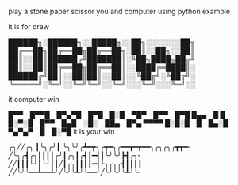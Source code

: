 play a stone paper scissor
you and computer using python
example
  
  it is for draw
         
██████╗░██████╗░░█████╗░░██╗░░░░░░░██╗
██╔══██╗██╔══██╗██╔══██╗░██║░░██╗░░██║
██║░░██║██████╔╝███████║░╚██╗████╗██╔╝
██║░░██║██╔══██╗██╔══██║░░████╔═████║░
██████╔╝██║░░██║██║░░██║░░╚██╔╝░╚██╔╝░
╚═════╝░╚═╝░░╚═╝╚═╝░░╚═╝░░░╚═╝░░░╚═╝░░ 


it computer win 

█▀▀ █▀▀█ █▀▄▀█ █▀█ █░█ ▀█▀ █▀▀ █▀█
█▄▄ █  █ █░▀░█ █▀▀ █▄█ ░█░ ██▄ █▀▄
    ▀▀▀▀
           █░█░█ █ █▄░█
           ▀▄▀▄▀ █ █░▀█
it is your win

 ╭╮╱╱╭╮
┃╰╮╭╯┃
╰╮╰╯╭┻━┳╮╭┳━╮╭━━┳━┳━━╮╭╮╭╮╭┳┳━╮
╱╰╮╭┫╭╮┃┃┃┃╭╯┃╭╮┃╭┫┃━┫┃╰╯╰╯┣┫╭╮╮
╱╱┃┃┃╰╯┃╰╯┃┃╱┃╭╮┃┃┃┃━┫╰╮╭╮╭┫┃┃┃┃
╱╱╰╯╰━━┻━━┻╯╱╰╯╰┻╯╰━━╯╱╰╯╰╯╰┻╯╰╯
